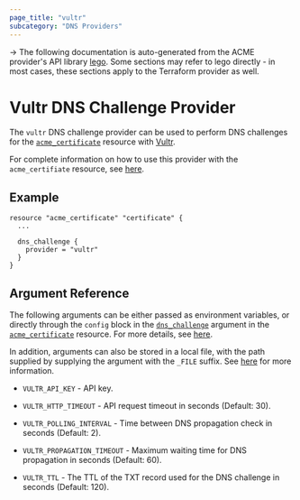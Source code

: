 ```yaml
---
page_title: "vultr"
subcategory: "DNS Providers"
---
```


-> The following documentation is auto-generated from the ACME
provider's API library [lego](https://go-acme.github.io/lego/).  Some
sections may refer to lego directly - in most cases, these sections
apply to the Terraform provider as well.

# Vultr DNS Challenge Provider

The `vultr` DNS challenge provider can be used to perform DNS challenges for
the [`acme_certificate`][resource-acme-certificate] resource with
[Vultr](https://www.vultr.com/).

[resource-acme-certificate]: ../resources/certificate.md

For complete information on how to use this provider with the `acme_certifiate`
resource, see [here][resource-acme-certificate-dns-challenges].

[resource-acme-certificate-dns-challenges]: ../resources/certificate.md#using-dns-challenges

## Example

```hcl
resource "acme_certificate" "certificate" {
  ...

  dns_challenge {
    provider = "vultr"
  }
}
```
## Argument Reference

The following arguments can be either passed as environment variables, or
directly through the `config` block in the
[`dns_challenge`][resource-acme-certificate-dns-challenge-arg] argument in the
[`acme_certificate`][resource-acme-certificate] resource. For more details, see
[here][resource-acme-certificate-dns-challenges].

[resource-acme-certificate-dns-challenge-arg]: ../resources/certificate.md#dns_challenge

In addition, arguments can also be stored in a local file, with the path
supplied by supplying the argument with the `_FILE` suffix. See
[here][acme-certificate-file-arg-example] for more information.

[acme-certificate-file-arg-example]: ../resources/certificate.md#using-variable-files-for-provider-arguments

* `VULTR_API_KEY` - API key.

* `VULTR_HTTP_TIMEOUT` - API request timeout in seconds (Default: 30).
* `VULTR_POLLING_INTERVAL` - Time between DNS propagation check in seconds (Default: 2).
* `VULTR_PROPAGATION_TIMEOUT` - Maximum waiting time for DNS propagation in seconds (Default: 60).
* `VULTR_TTL` - The TTL of the TXT record used for the DNS challenge in seconds (Default: 120).


